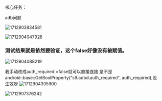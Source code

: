 核心任务：





adb问题

![1712903834581](image/24-4-12/1712903834581.png)

![1712904047928](image/24-4-12/1712904047928.png)


### 测试结果就是依然要验证，这个false好像没有被赋值。

![1712904088219](image/24-4-12/1712904088219.png)

我手动改成auth_required =false就可以直接连接
是不是android::base::GetBoolProperty("s9.adbd.auth_required", auth_required);没生效呀
![1712904305900](image/24-4-12/1712904305900.png)




![1712907376242](image/24-4-12/1712907376242.png)
